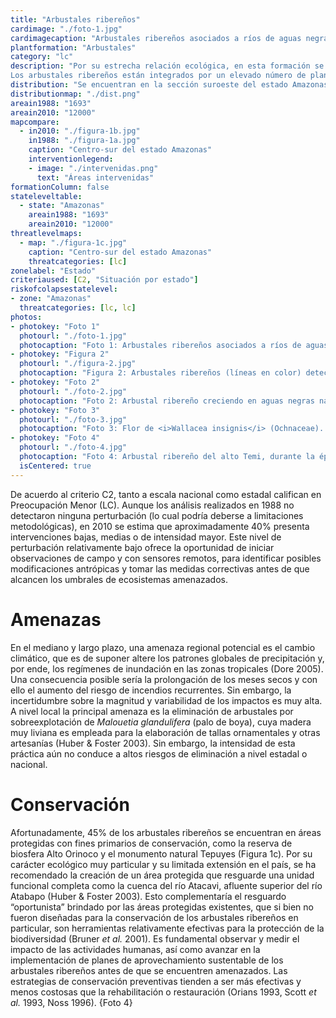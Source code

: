 ```yaml
---
title: "Arbustales ribereños"
cardimage: "./foto-1.jpg"
cardimagecaption: "Arbustales ribereños asociados a ríos de aguas negras naturales, estado Amazonas. <i>Pedro Uviedo</i>"
plantformation: "Arbustales"
category: "lc"
description: "Por su estrecha relación ecológica, en esta formación se incluyen dos tipos de vegetación: los arbustales ribereños <i>sensu lato</i> y los bosques bajos inundables, conocidos en Brasil como “igapó”. Están integrados por arbustos de medios a altos y árboles bajos siempreverdes, inundados de seis a ocho meses al año. Se restringen a las tierras bajas del estado Amazonas, a menos de 400 m y en asociación con cursos de aguas negras naturales (Foto 1). En la penillanura del Casiquiare se distingue un tipo particular de arbustal ribereño, dominado por agrupaciones de palo de boya (<i>Malouetia</i> spp.) (Foto 2), conocido localmente como “boyal” (Huber 1995a, 1995c).<br><br>
Los arbustales ribereños están integrados por un elevado número de plantas adaptadas a los regímenes de inundación prolongada y registran una alta proporción de endemismos. Destacan especies de las familias Ochnaceae, Melastamotaceae, Myrtaceae y Apocynaceae (Huber 1995b) (Foto 3). En algunas localidades los arbustales ribereños están prácticamente sumergidos bajo agua, sobresaliendo sólo las ramas más altas de las copas (Foto 4). La variación en altura del nivel de agua durante el año puede ser de hasta 4 m (Huber 1995c)."
distribution: "Se encuentran en la sección suroeste del estado Amazonas (Figura 1), en las cuencas de los ríos Atabapo-Guainía, Casiquiare y Río Negro. Representan 1% de la superficie de Venezuela, con una extensión de 12.017 km<sup>2</sup>. Conforman pequeños parches que crecen en suelos podzólicos arenosos estacionalmente inundables (Huber 1995c, Huber & Riina 1997). En las imágenes de radar tienen una respuesta característica (Figura 2) que permitió identificarlos en este estudio, aunque no fuesen visibles mediante imágenes de satélite. El estimado de su superficie en 1988 fue solamente de 1.693 km<sup>2</sup> (Figura 1). El aumento a más de 12.000 km<sup>2</sup> en 2010 se debe a la utilización de imágenes de radar capaces de detectar el tipo de suelo sobre el que crece esta formación, que no estaban disponibles para 1988."
distributionmap: "./dist.png"
areain1988: "1693"
areain2010: "12000"
mapcompare:
  - in2010: "./figura-1b.jpg"
    in1988: "./figura-1a.jpg"
    caption: "Centro-sur del estado Amazonas"
    interventionlegend:
    - image: "./intervenidas.png"
      text: "Áreas intervenidas"
formationColumn: false
stateleveltable:
  - state: "Amazonas"
    areain1988: "1693"
    areain2010: "12000"
threatlevelmaps:
  - map: "./figura-1c.jpg"
    caption: "Centro-sur del estado Amazonas"
    threatcategories: [lc]
zonelabel: "Estado"
criteriaused: [C2, "Situación por estado"]
riskofcolapsestatelevel:
- zone: "Amazonas"
  threatcategories: [lc, lc]
photos:
- photokey: "Foto 1"
  photourl: "./foto-1.jpg"
  photocaption: "Foto 1: Arbustales ribereños asociados a ríos de aguas negras naturales, estado Amazonas. <i>Pedro Uviedo</i>"
- photokey: "Figura 2"
  photourl: "./figura-2.jpg"
  photocaption: "Figura 2: Arbustales ribereños (líneas en color) detectados gracias al patrón blanquecino encontrado en las imágenes de radar."
- photokey: "Foto 2"
  photourl: "./foto-2.jpg"
  photocaption: "Foto 2: Arbustal ribereño creciendo en aguas negras naturales, cuenca del Casiquiare, estado Amazonas. <i>Pedro Uviedo</i>"
- photokey: "Foto 3"
  photourl: "./foto-3.jpg"
  photocaption: "Foto 3: Flor de <i>Wallacea insignis</i> (Ochnaceae). <i>Gustavo Romero</i>"
- photokey: "Foto 4"
  photourl: "./foto-4.jpg"
  photocaption: "Foto 4: Arbustal ribereño del alto Temi, durante la época de máxima inundación, estado Amazonas. <i>Otto Huber</i>"
  isCentered: true
---
```

De acuerdo al criterio C2, tanto a escala nacional como estadal califican en Preocupación Menor (LC). Aunque los análisis realizados en 1988 no detectaron ninguna perturbación (lo cual podría deberse a limitaciones metodológicas), en 2010 se estima que aproximadamente 40% presenta intervenciones bajas, medias o de intensidad mayor. Este nivel de perturbación relativamente bajo ofrece la oportunidad de iniciar observaciones de campo y con sensores remotos, para identificar posibles modificaciones antrópicas y tomar las medidas correctivas antes de que alcancen los umbrales de ecosistemas amenazados.

# Amenazas

En el mediano y largo plazo, una amenaza regional potencial es el cambio climático, que es de suponer altere los patrones globales de precipitación y, por ende, los regímenes de inundación en las zonas tropicales (Dore 2005). Una consecuencia posible sería la prolongación de los meses secos y con ello el aumento del riesgo de incendios recurrentes. Sin embargo, la incertidumbre sobre la magnitud y variabilidad de los impactos es muy alta. A nivel local la principal amenaza es la eliminación de arbustales por sobreexplotación de *Malouetia glandulifera* (palo de boya), cuya madera muy liviana es empleada para la elaboración de tallas ornamentales y otras artesanías (Huber & Foster 2003). Sin embargo, la intensidad de esta práctica aún no conduce a altos riesgos de eliminación a nivel estadal o nacional.

# Conservación

Afortunadamente, 45% de los arbustales ribereños se encuentran en áreas protegidas con fines primarios de conservación, como la reserva de biosfera Alto Orinoco y el monumento natural Tepuyes (Figura 1c). Por su carácter ecológico muy particular y su limitada extensión en el país, se ha recomendado la creación de un área protegida que resguarde una unidad funcional completa como la cuenca del río Atacavi, afluente superior del río Atabapo (Huber & Foster 2003). Esto complementaría el resguardo “oportunista” brindado por las áreas protegidas existentes, que si bien no fueron diseñadas para la conservación de los arbustales ribereños en particular, son herramientas relativamente efectivas para la protección de la biodiversidad (Bruner *et al.* 2001). Es fundamental observar y medir el impacto de las actividades humanas, así como avanzar en la implementación de planes de aprovechamiento sustentable de los arbustales ribereños antes de que se encuentren amenazados. Las estrategias de conservación preventivas tienden a ser más efectivas y menos costosas que la rehabilitación o restauración (Orians 1993, Scott *et al.* 1993, Noss 1996).
{Foto 4}
